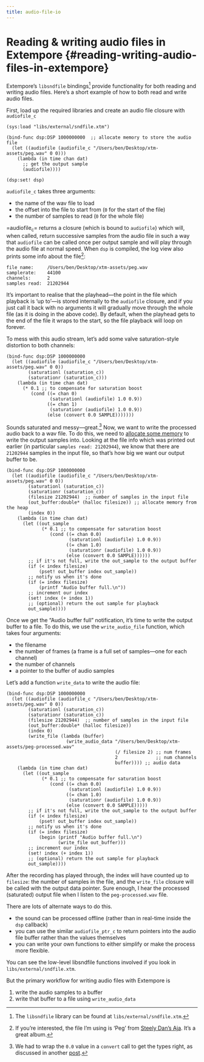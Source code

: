 ```yaml
---
title: audio-file-io
---
```


# Reading & writing audio files in Extempore {#reading-writing-audio-files-in-extempore}

Extempore’s `libsndfile` bindings[^1] provide functionality for both
reading and writing audio files. Here’s a short example of how to both
read and write audio files.

First, load up the required libraries and create an audio file closure
with `audiofile_c`

~~~~ sourceCode
(sys:load "libs/external/sndfile.xtm")

(bind-func dsp:DSP 1000000000  ;; allocate memory to store the audio file
  (let ((audiofile (audiofile_c "/Users/ben/Desktop/xtm-assets/peg.wav" 0 0)))
    (lambda (in time chan dat)
      ;; get the output sample
      (audiofile))))

(dsp:set! dsp)  
~~~~

`audiofile_c` takes three arguments:

-   the name of the wav file to load
-   the offset into the file to start from (`0` for the start of the
    file)
-   the number of samples to read (`0` for the whole file)

=audiofile<sub>c</sub>= returns a closure (which is bound to
`audiofile`) which will, when called, return successive samples from the
audio file in such a way that `audiofile` can be called once per output
sample and will play through the audio file at normal speed. When `dsp`
is compiled, the log view also prints some info about the file[^2]:

~~~~ sourceCode
file name:     /Users/ben/Desktop/xtm-assets/peg.wav
samplerate:    44100
channels:      2
samples read:  21202944
~~~~

It’s important to realise that the playhead—the point in the file which
playback is ‘up to’—is stored internally to the `audiofile` closure, and
if you just call it back with no arguments it will gradually move
through the whole file (as it is doing in the above code). By default,
when the playhead gets to the end of the file it wraps to the start, so
the file playback will loop on forever.

To mess with this audio stream, let’s add some valve saturation-style
distortion to both channels:

~~~~ sourceCode
(bind-func dsp:DSP 1000000000
  (let ((audiofile (audiofile_c "/Users/ben/Desktop/xtm-assets/peg.wav" 0 0))
        (saturationl (saturation_c))
        (saturationr (saturation_c)))
    (lambda (in time chan dat)
      (* 0.1 ;; to compensate for saturation boost
         (cond ((= chan 0)
                (saturationl (audiofile) 1.0 0.9))
               ((= chan 1)
                (saturationr (audiofile) 1.0 0.9))
               (else (convert 0.0 SAMPLE)))))))
~~~~

Sounds saturated and messy—great.[^3] Now, we want to write the
processed audio back to a wav file. To do this, we need to [allocate
some memory](2012-08-17-memory-management-in-extempore.org) to write the
output samples into. Looking at the file info which was printed out
earlier (in particular `samples read: 21202944`), we know that there are
`21202944` samples in the input file, so that’s how big we want our
output buffer to be.

~~~~ sourceCode
(bind-func dsp:DSP 1000000000
  (let ((audiofile (audiofile_c "/Users/ben/Desktop/xtm-assets/peg.wav" 0 0))
        (saturationl (saturation_c))
        (saturationr (saturation_c))
        (filesize 21202944)  ;; number of samples in the input file
        (out_buffer:double* (halloc filesize)) ;; allocate memory from the heap
        (index 0))
    (lambda (in time chan dat)
      (let ((out_sample
             (* 0.1 ;; to compensate for saturation boost
                (cond ((= chan 0.0)
                       (saturationl (audiofile) 1.0 0.9))
                      ((= chan 1.0)
                       (saturationr (audiofile) 1.0 0.9))
                      (else (convert 0.0 SAMPLE))))))
        ;; if it's not full, write the out_sample to the output buffer
        (if (< index filesize)
            (pset! out_buffer index out_sample))
        ;; notify us when it's done
        (if (= index filesize)
            (printf "Audio buffer full.\n"))
        ;; increment our index
        (set! index (+ index 1))
        ;; (optional) return the out sample for playback
        out_sample))))
~~~~

Once we get the “Audio buffer full” notification, it’s time to write the
output buffer to a file. To do this, we use the `write_audio_file`
function, which takes four arguments:

-   the filename
-   the number of frames (a frame is a full set of samples—one for each
    channel)
-   the number of channels
-   a pointer to the buffer of audio samples

Let’s add a function `write_data` to write the audio file:

~~~~ sourceCode
(bind-func dsp:DSP 1000000000
  (let ((audiofile (audiofile_c "/Users/ben/Desktop/xtm-assets/peg.wav" 0 0))
        (saturationl (saturation_c))
        (saturationr (saturation_c))
        (filesize 21202944)  ;; number of samples in the input file
        (out_buffer:double* (halloc filesize))
        (index 0)
        (write_file (lambda (buffer)
                      (write_audio_data "/Users/ben/Desktop/xtm-assets/peg-processed.wav"
                                        (/ filesize 2) ;; num frames
                                        2              ;; num channels
                                        buffer)))) ;; audio data
    (lambda (in time chan dat)
      (let ((out_sample
             (* 0.1 ;; to compensate for saturation boost
                (cond ((= chan 0.0)
                       (saturationl (audiofile) 1.0 0.9))
                      ((= chan 1.0)
                       (saturationr (audiofile) 1.0 0.9))
                      (else (convert 0.0 SAMPLE)))))
        ;; if it's not full, write the out_sample to the output buffer
        (if (< index filesize)
            (pset! out_buffer index out_sample))
        ;; notify us when it's done
        (if (= index filesize)
            (begin (printf "Audio buffer full.\n")
                   (write_file out_buffer)))
        ;; increment our index
        (set! index (+ index 1))
        ;; (optional) return the out sample for playback
        out_sample))))
~~~~

After the recording has played through, the index will have counted up
to `filesize`: the number of samples in the file, and the `write_file`
closure will be called with the output data pointer. Sure enough, I hear
the processed (saturated) output file when I listen to the
`peg-processed.wav` file.

There are lots of alternate ways to do this.

-   the sound can be processed offline (rather than in real-time inside
    the `dsp` callback)
-   you can use the similar `audiofile_ptr_c` to return pointers into
    the audio file buffer rather than the values themselves
-   you can write your own functions to either simplify or make the
    process more flexible.

You can see the low-level libsndfile functions involved if you look in
`libs/external/sndfile.xtm`.

But the primary workflow for writing audio files with Extempore is

1.  write the audio samples to a buffer
2.  write that buffer to a file using `write_audio_data`

[^1]: The `libsndfile` library can be found at
    `libs/external/sndfile.xtm`.

[^2]: If you’re interested, the file I’m using is ‘Peg’ from [Steely
    Dan’s
    Aja](http://www.rollingstone.com/music/lists/500-greatest-albums-of-all-time-20120531/steely-dan-aja-20120524).
    It’s a great album.

[^3]: We had to wrap the `0.0` value in a `convert` call to get the
    types right, as discussed in another
    [post](2013-11-15-changing-from-doubles-to-floats-in-audio_dsp.org).
